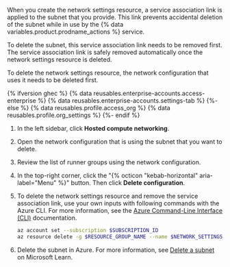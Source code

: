 When you create the network settings resource, a service association link is applied to the subnet that you provide. This link prevents accidental deletion of the subnet while in use by the {% data variables.product.prodname_actions %} service.

To delete the subnet, this service association link needs to be removed first. The service association link is safely removed automatically once the network settings resource is deleted.

To delete the network settings resource, the network configuration that uses it needs to be deleted first.

{% ifversion ghec %}
{% data reusables.enterprise-accounts.access-enterprise %}
{% data reusables.enterprise-accounts.settings-tab %}
{%- else %}
{% data reusables.profile.access_org %}
{% data reusables.profile.org_settings %}
{%- endif %}
1. In the left sidebar, click **Hosted compute networking**.
1. Open the network configuration that is using the subnet that you want to delete.
1. Review the list of runner groups using the network configuration.
1. In the top-right corner, click the "{% octicon "kebab-horizontal" aria-label="Menu" %}" button. Then click **Delete configuration**.
1. To delete the network settings resource and remove the service association link, use your own inputs with following commands with the Azure CLI. For more information, see the [Azure Command-Line Interface (CLI)](https://learn.microsoft.com/en-us/cli/azure/) documentation.

   ```bash copy
   az account set --subscription $SUBSCRIPTION_ID
   az resource delete -g $RESOURCE_GROUP_NAME --name $NETWORK_SETTINGS_RESOURCE_NAME --resource-type 'GitHub.Network/networkSettings' --api-version '2023-11-01-preview'
   ```

1. Delete the subnet in Azure. For more information, see [Delete a subnet](https://learn.microsoft.com/en-us/azure/virtual-network/virtual-network-manage-subnet?tabs=azure-portal#delete-a-subnet) on Microsoft Learn.
